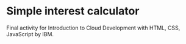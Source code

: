# Simple interest calculator
Final activity for Introduction to Cloud Development with HTML, CSS, JavaScript by IBM.